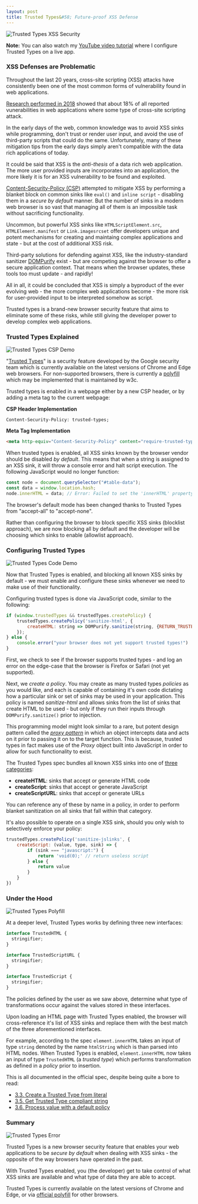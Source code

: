 ```yaml
---
layout: post
title: Trusted Types&#58; Future-proof XSS Defense
---
```


<img src="{{ site.baseurl }}/assets/2022-12-07/tt1.PNG" alt="Trusted Types XSS Security"/>

**Note:** You can also watch my [YouTube video tutorial](https://www.youtube.com/watch?v=IeKLIwJ2ZMY) where I configure Trusted Types on a live app.

### XSS Defenses are Problematic

Throughout the last 20 years, cross-site scripting (XSS) attacks have consistently been one of the most common forms of vulnerability found in web applications. 

[Research performed in 2018](https://www.pandasecurity.com/en/mediacenter/security/xss-common-web-vulnerabilities/) showed that about 18% of all reported vunerabilities in web applications where some type of cross-site scripting attack. 

In the early days of the web, common knowledge was to avoid XSS sinks while programming, don't trust or render user input, and avoid the use of third-party scripts that could do the same. Unfortunately, many of these mitigation tips from the early days simply aren't compatible with the data rich applications of today.

It could be said that XSS is the _anti-thesis_ of a data rich web application. The more user provided inputs are incorporates into an application, the more likely it is for an XSS vulnerability to be found and exploited.

[Content-Security-Policy (CSP)](https://developer.mozilla.org/en-US/docs/Web/HTTP/CSP) attempted to mitigate XSS by performing a blanket block on common sinks like `eval()` and `inline script` - disabling them in a _secure by default_ manner. But the number of sinks in a modern web browser is so vast that managing all of them is an impossible task without sacrificing functionality. 

Uncommon, but powerful XSS sinks like `HTMLScriptElement.src`, `HTMLElement.manifest` or `Link.imagesrcset` offer developers unique and potent mechanisms for creating and maintaing complex applications and state - but at the cost of additional XSS risk.

Third-party solutions for defending against XSS, like the industry-standard sanitizer [DOMPurify](https://github.com/cure53/DOMPurify) exist - but are competing against the browser to offer a secure application context. That means when the browser updates, these tools too must update - and rapidly!

All in all, it could be concluded that XSS is simply a byproduct of the ever evolving web - the more complex web applications become - the more risk for user-provided input to be interpreted somehow as script. 

Trusted types is a brand-new browser security feature that aims to eliminate some of these risks, while still giving the developer power to develop complex web applications.

### Trusted Types Explained
<img src="{{ site.baseurl }}/assets/2022-12-07/tt3.PNG" alt="Trusted Types CSP Demo"/>

"[Trusted Types](https://w3c.github.io/trusted-types/dist/spec/)" is a security feature developed by the Google security team which is currently available on the latest versions of Chrome and Edge web browsers. For non-supported browsers, there is currently a [polyfill](https://github.com/w3c/trusted-types#polyfill) which may be implemented that is maintained by w3c. 

Trusted types is enabled in a webpage either by a new CSP header, or by adding a meta tag to the current webpage:

**CSP Header Implementation**
```
Content-Security-Policy: trusted-types;
```

**Meta Tag Implementation**
```html
<meta http-equiv="Content-Security-Policy" content="require-trusted-types-for 'script'">
```

When trusted types is enabled, all XSS sinks known by the browser vendor should be disabled _by default_. This means that when a string is assigned to an XSS sink, it will throw a console error and halt script execution. The following JavaScript would no longer function:

```javascript
const node = document.querySelector("#table-data");
const data = window.location.hash;
node.innerHTML = data; // Error: Failed to set the 'innerHTML' property on 'Element'...
```

The browser's default mode has been changed thanks to Trusted Types from "accept-all" to "accept-none". 

Rather than configuring the browser to block specific XSS sinks (blocklist approach), we are now blocking all by default and the developer will be choosing which sinks to enable (allowlist approach).

### Configuring Trusted Types
<img src="{{ site.baseurl }}/assets/2022-12-07/tt2.PNG" alt="Trusted Types Code Demo"/>

Now that Trusted Types is enabled, and blocking all known XSS sinks by default - we must enable and configure these sinks whenever we need to make use of their functionality.

Configuring trusted types is done via JavaScript code, similar to the following:

```javascript
if (window.trustedTypes && trustedTypes.createPolicy) {
    trustedTypes.createPolicy('sanitize-html', {
        createHTML: string => DOMPurify.sanitize(string, {RETURN_TRUSTED_TYPE: true})
    });
} else {
    console.error("your browser does not yet support trusted types!")
}
```

First, we check to see if the browser supports trusted types - and log an error on the edge-case that the browser is Firefox or Safari (not yet supported). 

Next, we _create a policy_. You may create as many trusted types _policies_ as you would like, and each is capable of containing it's own code dictating how a particular sink or set of sinks may be used in your application. This policy is named _sanitize-html_ and allows sinks from the list of sinks that create HTML to be used - but only if they run their inputs through `DOMPurify.sanitize()` prior to injection. 

This programming model might look similar to a rare, but potent design pattern called the _[proxy pattern](https://en.wikipedia.org/wiki/Proxy_pattern)_ in which an object intercepts data and acts on it prior to passing it on to the target function. This is because, trusted types in fact makes use of the _Proxy_ object built into JavaScript in order to allow for such functionality to exist.

The Trusted Types spec bundles all known XSS sinks into one of [three categories](https://w3c.github.io/trusted-types/dist/spec/#trusted-type-policy):

* **createHTML**: sinks that accept or generate HTML code
* **createScript**: sinks that accept or generate JavaScript
* **createScriptURL**: sinks that accept or generate URLs

You can reference any of these by name in a policy, in order to perform blanket sanitization on all sinks that fall within that category. 

It's also possible to operate on a single XSS sink, should you only wish to selectively enforce your policy:

```javascript
trustedTypes.createPolicy('sanitize-jslinks', {
    createScript: (value, type, sink) => {
        if (sink === "javascript:") {
            return 'void(0);' // return useless script
        } else {
            return value
        }
    }
})
```

### Under the Hood
<img src="{{ site.baseurl }}/assets/2022-12-07/tt4.PNG" alt="Trusted Types Polyfill"/>

At a deeper level, Trusted Types works by defining three new interfaces:

```javascript
interface TrustedHTML {
  stringifier;
}

interface TrustedScriptURL {
  stringifier;
}

interface TrustedScript {
  stringifier;
}
```

The policies defined by the user as we saw above, determine what type of transformations occur against the values stored in these interfaces. 

Upon loading an HTML page with Trusted Types enabled, the browser will cross-reference it's list of XSS sinks and replace them with the best match of the three aforementioned interfaces. 

For example, according to the spec `element.innerHTML` takes an input of type `string` denoted by the name `htmlString` which is than parsed into HTML nodes. When Trusted Types is enabled, `element.innerHTML` now takes an input of type `TrustedHTML` (a _trusted type_) which performs transformation as defined in a _policy_ prior to insertion.

This is all documented in the official spec, despite being quite a bore to read:

* [3.3. Create a Trusted Type from literal](https://w3c.github.io/trusted-types/dist/spec/#ref-for-typedefdef-trustedtype)
* [3.5. Get Trusted Type compliant string](https://w3c.github.io/trusted-types/dist/spec/#ref-for-typedefdef-trustedtype%E2%91%A0)
* [3.6. Process value with a default policy](https://w3c.github.io/trusted-types/dist/spec/#ref-for-typedefdef-trustedtype%E2%91%A2)


### Summary
<img src="{{ site.baseurl }}/assets/2022-12-07/tt5.PNG" alt="Trusted Types Error"/>

Trusted Types is a new browser security feature that enables your web applications to be _secure by default_ when dealing with XSS sinks - the opposite of the way browsers have operated in the past.

With Trusted Types enabled, you (the developer) get to take control of what XSS sinks are available and what type of data they are able to accept.

Trusted Types is currently available on the latest versions of Chrome and Edge, or via [official polyfill](https://github.com/w3c/trusted-types#polyfill) for other browsers.



